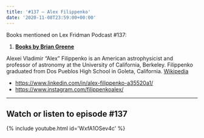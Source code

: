 ```yaml
---
title: '#137 – Alex Filippenko'
date: '2020-11-08T23:59:00+00:00'
---
```


Books mentioned on Lex Fridman Podcast #137:

1. <b><a href="https://amzn.to/3Fpxwuk" target="_blank" rel="sponsored noopener noreferrer">Books by Brian Greene</a></b>

<!--more-->

Alexei Vladimir “Alex” Filippenko is an American astrophysicist and professor of astronomy at the University of California, Berkeley. Filippenko graduated from Dos Pueblos High School in Goleta, California. <a href="https://en.wikipedia.org/wiki/Alex_Filippenko" target="_blank">Wikipedia</a>

- <a href="https://www.linkedin.com/in/alex-filippenko-a35520a1/" target="_blank">https://www.linkedin.com/in/alex-filippenko-a35520a1/</a>
- <a href="https://www.instagram.com/filippenkoalex/" target="_blank">https://www.instagram.com/filippenkoalex/</a>

- - - - - -

## Watch or listen to episode #137

{% include youtube.html id='WxfA1OSev4c' %}